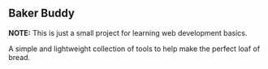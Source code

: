 ## Baker Buddy

**NOTE:** This is just a small project for learning web development basics.

A simple and lightweight collection of tools to help make the perfect loaf of bread.
